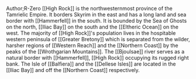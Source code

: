 Author;R-Zero
[[High Rock]] is the northwesternmost province of the Tamrielic Empire. It borders Skyrim in the east and has a long land and sea border with [[Hammerfell]] in the south. It is bounded by the Sea of Ghosts on the north, [[Iliac Bay]] on the south and the [[Eltheric Ocean]] on the west. The majority of [[High Rock]]'s population lives in the hospitable western peninsula of [[Greater Bretony]] which is separated from the wilder, harsher regions of [[Western Reach]] and the [[Northern Coast]] by the peaks of the [[Wrothgarian Mountains]]. The [[Bjoulsae]] river serves as a natural border with [[Hammerfell]], [[High Rock]] occupying its rugged right bank. The Isle of [[Balfiera]] and the [[Dellese Isles]] are located in the [[Iliac Bay]] and off the [[Northern Coast]] respectively.